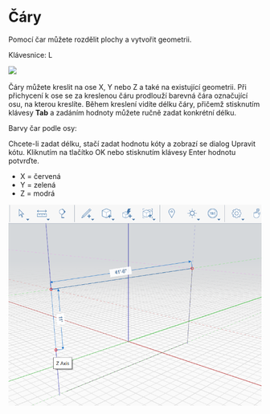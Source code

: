 # Čáry

Pomocí čar můžete rozdělit plochy a vytvořit geometrii.

Klávesnice: L

![](../.gitbook/assets/line\_toolbar.png)

Čáry můžete kreslit na ose X, Y nebo Z a také na existující geometrii. Při přichycení k ose se za kreslenou čáru prodlouží barevná čára označující osu, na kterou kreslíte. Během kreslení vidíte délku čáry, přičemž stisknutím klávesy **Tab** a zadáním hodnoty můžete ručně zadat konkrétní délku.

Barvy čar podle osy:

Chcete-li zadat délku, stačí zadat hodnotu kóty a zobrazí se dialog Upravit kótu. Kliknutím na tlačítko OK nebo stisknutím klávesy Enter hodnotu potvrďte.

* X = červená
* Y = zelená
* Z = modrá

![](../.gitbook/assets/lines.png)
